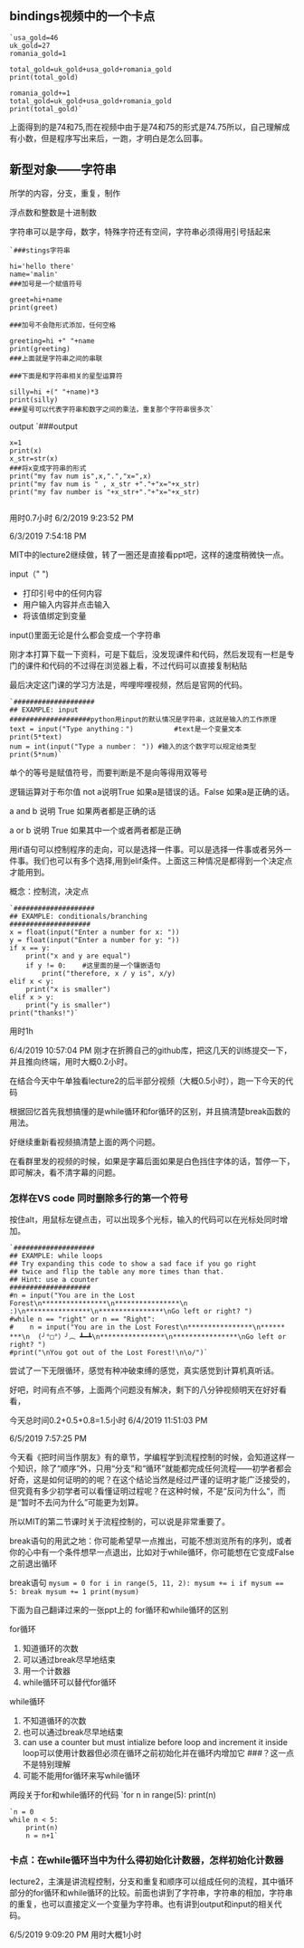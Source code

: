 ## bindings视频中的一个卡点 ##

    `usa_gold=46
	uk_gold=27
	romania_gold=1
	
	total_gold=uk_gold+usa_gold+romania_gold
	print(total_gold)
	
	romania_gold+=1
	total_gold=uk_gold+usa_gold+romania_gold
	print(total_gold)`

上面得到的是74和75,而在视频中由于是74和75的形式是74.75所以，自己理解成有小数，但是程序写出来后，一跑，才明白是怎么回事。

## 新型对象——字符串 ##

所学的内容，分支，重复，制作

浮点数和整数是十进制数

字符串可以是字母，数字，特殊字符还有空间，字符串必须得用引号括起来

    `###stings字符串

	hi='hello there'
	name='malin'
	###加号是一个赋值符号
	
	greet=hi+name
	print(greet)
	
	###加号不会隐形式添加，任何空格
	
	greeting=hi +" "+name
	print(greeting)
	###上面就是字符串之间的串联
	
	###下面是和字符串相关的星型运算符
	
	silly=hi +(" "+name)*3
	print(silly)
	###星号可以代表字符串和数字之间的乘法，重复那个字符串很多次`

output
    `###output

	x=1
	print(x)
	x_str=str(x)
	###将x变成字符串的形式
	print("my fav num is",x,".","x=",x)
	print("my fav num is " , x_str +"."+"x="+x_str)
	print("my fav number is "+x_str+"."+"x="+x_str)
	`
用时0.7小时
6/2/2019 9:23:52 PM 

6/3/2019 7:54:18 PM 

MIT中的lecture2继续做，转了一圈还是直接看ppt吧，这样的速度稍微快一点。

input（" ")
- 打印引号中的任何内容
- 用户输入内容并点击输入
- 将该值绑定到变量

input()里面无论是什么都会变成一个字符串

刚才本打算下载一下资料，可是下载后，没发现课件和代码，然后发现有一栏是专门的课件和代码的不过得在浏览器上看，不过代码可以直接复制粘贴


最后决定这门课的学习方法是，哔哩哔哩视频，然后是官网的代码。

    `####################
	## EXAMPLE: input
	####################python用input的默认情况是字符串，这就是输入的工作原理
	text = input("Type anything：")			#text是一个变量文本
	print(5*text)
	num = int(input("Type a number： "))	#输入的这个数字可以规定给类型
	print(5*num)`

单个的等号是赋值符号，而要判断是不是向等得用双等号

逻辑运算对于布尔值
not a说明True 如果a是错误的话。False 如果a是正确的话。

a and b 说明 True 如果两者都是正确的话

a or b 说明 True 如果其中一个或者两者都是正确

用if语句可以控制程序的走向，可以是选择一件事。可以是选择一件事或者另外一件事。我们也可以有多个选择,用到elif条件。上面这三种情况是都得到一个决定点才能用到。

概念：控制流，决定点

    `####################
	## EXAMPLE: conditionals/branching 
	####################
	x = float(input("Enter a number for x: "))
	y = float(input("Enter a number for y: "))
	if x == y:
	    print("x and y are equal")
	    if y != 0:    #这里面的是一个镶嵌语句
	        print("therefore, x / y is", x/y)
	elif x < y:
	    print("x is smaller")
	elif x > y:
	    print("y is smaller")
	print("thanks!")`

用时1h

6/4/2019 10:57:04 PM 
刚才在折腾自己的github库，把这几天的训练提交一下，并且推向终端，用时大概0.2小时。

在结合今天中午单独看lecture2的后半部分视频（大概0.5小时），跑一下今天的代码

根据回忆首先我想搞懂的是while循环和for循环的区别，并且搞清楚break函数的用法。

好继续重新看视频搞清楚上面的两个问题。

在看群里发的视频的时候，如果是字幕后面如果是白色挡住字体的话，暂停一下，即可解决，看不清字幕的问题。

### 怎样在VS code 同时删除多行的第一个符号 ###
按住alt，用鼠标左键点击，可以出现多个光标，输入的代码可以在光标处同时增加。

    `####################
	## EXAMPLE: while loops 
	## Try expanding this code to show a sad face if you go right
	## twice and flip the table any more times than that. 
	## Hint: use a counter
	####################
	#n = input("You are in the Lost Forest\n****************\n****************\n :)\n****************\n****************\nGo left or right? ")
	#while n == "right" or n == "Right":
	#    n = input("You are in the Lost Forest\n****************\n******       ***\n  (╯°□°）╯︵ ┻━┻\n****************\n****************\nGo left or right? ")
	#print("\nYou got out of the Lost Forest!\n\o/")`

尝试了一下无限循环，感觉有种冲破束缚的感觉，真实感觉到计算机真听话。

好吧，时间有点不够，上面两个问题没有解决，剩下的八分钟视频明天在好好看看，

今天总时间0.2+0.5+0.8=1.5小时
6/4/2019 11:51:03 PM 

6/5/2019 7:57:25 PM 

今天看《把时间当作朋友》有的章节，学编程学到流程控制的时候，会知道这样一个知识，除了“顺序”外，只用“分支”和“循环”就能都完成任何流程——初学者都会好奇，这是如何证明的的呢？在这个结论当然是经过严谨的证明才能广泛接受的，但究竟有多少初学者可以看懂证明过程呢？在这种时候，不是“反问为什么“，而是“暂时不去问为什么”可能更为划算。

所以MIT的第二节课时关于流程控制的，可以说是非常重要了。

break语句的用武之地：你可能希望早一点推出，可能不想浏览所有的序列，或者你的心中有一个条件想早一点退出，比如对于while循环，你可能想在它变成False之前退出循环

break语句
    `mysum = 0
	for i in range(5, 11, 2):
	    mysum += i
	    if mysum == 5:
	        break
	        mysum += 1
	print(mysum)`

下面为自己翻译过来的一张ppt上的
for循环和while循环的区别

for循环
1. 知道循环的次数
2. 可以通过break尽早地结束
3. 用一个计数器
4. while循环可以替代for循环

while循环
1. 不知道循环的次数
2. 也可以通过break尽早地结束
3. can use a counter but must intialize before loop and increment it inside loop可以使用计数器但必须在循环之前初始化并在循环内增加它			###？这一点不是特别理解
4. 可能不能用for循环来写while循环

两段关于for和while循环的代码
    `for n in range(5):
        print(n)

    `n = 0
	while n < 5:
	    print(n)
	    n = n+1`

### 卡点：在while循环当中为什么得初始化计数器，怎样初始化计数器 ###

lecture2，主演是讲流程控制，分支和重复和顺序可以组成任何的流程，其中循环部分的for循环和while循环的比较。前面也讲到了字符串，字符串的相加，字符串的重复，也可以直接定义一个变量为字符串。也有讲到output和input的相关代码。

6/5/2019 9:09:20 PM 
用时大概1小时



